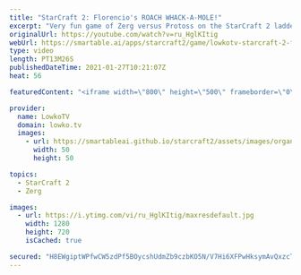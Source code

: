 ```yaml
---
title: "StarCraft 2: Florencio's ROACH WHACK-A-MOLE!"
excerpt: "Very fun game of Zerg versus Protoss on the StarCraft 2 ladder. In this game Florencio decides to cheese his opponent with multiple proxy Hatcheries, burrowed Roaches and Nydus Worms.  Florencio on Twitch: https://www.twitch.tv/florenciosc  Support my work on Patreon: http://www.patreon.com/lowkotv Become"
originalUrl: https://youtube.com/watch?v=ru_HglKItig
webUrl: https://smartable.ai/apps/starcraft2/game/lowkotv-starcraft-2-florencios-roach-whack-a-mole/
type: video
length: PT13M26S
publishedDateTime: 2021-01-27T10:21:07Z
heat: 56

featuredContent: "<iframe width=\"800\" height=\"500\" frameborder=\"0\" src=\"https://www.youtube.com/embed/ru_HglKItig\" allow=\"accelerometer; autoplay; encrypted-media; gyroscope; picture-in-picture\" allowfullscreen></iframe>"

provider:
  name: LowkoTV
  domain: lowko.tv
  images:
    - url: https://smartableai.github.io/starcraft2/assets/images/organizations/lowko.tv-50x50.jpg
      width: 50
      height: 50

topics:
  - StarCraft 2
  - Zerg

images:
  - url: https://i.ytimg.com/vi/ru_HglKItig/maxresdefault.jpg
    width: 1280
    height: 720
    isCached: true

secured: "H8EWgiptWPfwCW5zdPf5BOycshUdmZb9czbKO5N/V7Hi6XFPwHksymAvQxzcT3K2VU3iQKB/OhIGQUtVTt9TG8ks4iWnsr00M/87WiiRoy+czr2iPKIim4cXCwKrZ91INy8NercsPxAGi7UozGSjBFP1H1HGdrWRtgbIy+9l0ikg3Sv4avrMu5o/y/hdeeaVQIIVzrnXwZ1fN8UCViOH0nApj4zuHaoC6+GouWWlDXvmarc+8lCX7MuXYaN38yYXYNHdrAdMIcrXdZapUuoUR5tarr0useMEHdXt8brS7GragFWLWpOQYaMbl0suIbaLERklstdQfOFsWVDvzpPI9yzlPJuoI+6fb/F/BVamgfUUc0nbWX1p9Zk9hXhP5EEOoZdMrO11JoLJETdLS1e4+54NpPPycZNpJLmR3W/b154=;2Q0nbdZYLm4GaSsd+Q2Y8w=="
---
```


